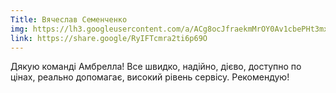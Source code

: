 ```yaml
---
Title: Вячеслав Семенченко
img: https://lh3.googleusercontent.com/a/ACg8ocJfraekmMrOY0Av1cbePHt3mxua3C-n_HOwCy_INJPwZDWK_Q=w72-h72-p-rp-mo-br100
link: https://share.google/RyIFTcmra2ti6p69O
---
```


Дякую команді Амбрелла! Все швидко, надійно, дієво, доступно по цінах, реально допомагає, високий рівень сервісу. Рекомендую!
